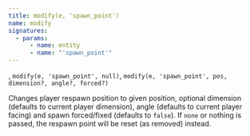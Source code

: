 ```yaml
---
title: modify(e, 'spawn_point')
name: modify
signatures:
  - params:
      - name: entity
      - name: "'spawn_point'"
---
```


, `modify(e, 'spawn_point', null)`,
`modify(e, 'spawn_point', pos, dimension?, angle?, forced?)`

Changes player respawn position to given position, optional dimension (defaults
to current player dimension), angle (defaults to current player facing) and
spawn forced/fixed (defaults to `false`). If `none` or nothing is passed, the
respawn point will be reset (as removed) instead.
